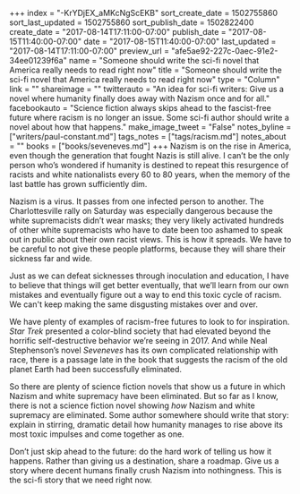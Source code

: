 +++
index = "-KrYDjEX_aMKcNgScEKB"
sort_create_date = 1502755860
sort_last_updated = 1502755860
sort_publish_date = 1502822400
create_date = "2017-08-14T17:11:00-07:00"
publish_date = "2017-08-15T11:40:00-07:00"
date = "2017-08-15T11:40:00-07:00"
last_updated = "2017-08-14T17:11:00-07:00"
preview_url = "afe5ae92-227c-0aec-91e2-34ee01239f6a"
name = "Someone should write the sci-fi novel that America really needs to read right now"
title = "Someone should write the sci-fi novel that America really needs to read right now"
type = "Column"
link = ""
shareimage = ""
twitterauto = "An idea for sci-fi writers: Give us a novel where humanity finally does away with Nazism once and for all."
facebookauto = "Science fiction always skips ahead to the fascist-free future where racism is no longer an issue. Some sci-fi author should write a novel about how that happens."
make_image_tweet = "False"
notes_byline = ["writers/paul-constant.md"]
tags_notes = ["tags/racism.md"]
notes_about = ""
books = ["books/seveneves.md"]
+++
Nazism is on the rise in America, even though the generation that fought Nazis is still alive. I can’t be the only person who’s wondered if humanity is destined to repeat this resurgence of racists and white nationalists every 60 to 80 years, when the memory of the last battle has grown sufficiently dim. 

Nazism is a virus. It passes from one infected person to another. The Charlottesville rally on Saturday was especially dangerous because the white supremacists didn’t wear masks; they very likely activated hundreds of other white supremacists who have to date been too ashamed to speak out in public about their own racist views. This is how it spreads. We have to be careful to not give these people platforms, because they will share their sickness far and wide.

Just as we can defeat sicknesses through inoculation and education, I have to believe that things will get better eventually, that we’ll learn from our own mistakes and eventually figure out a way to end this toxic cycle of racism. We can't keep making the same disgusting mistakes over and over.

We have plenty of examples of racism-free futures to look to for inspiration. *Star Trek* presented a color-blind society that had elevated beyond the horrific self-destructive behavior we’re seeing in 2017. And while Neal Stephenson’s novel *Seveneves* has its own complicated relationship with race, there is a passage late in the book that suggests the racism of the old planet Earth had been successfully eliminated.

So there are plenty of science fiction novels that show us a future in which Nazism and white supremacy have been eliminated. But so far as I know, there is not a science fiction novel showing *how* Nazism and white supremacy are eliminated. Some author somewhere should write that story: explain in stirring, dramatic detail how humanity manages to rise above its most toxic impulses and come together as one. 

Don’t just skip ahead to the future: do the hard work of telling us how it happens. Rather than giving us a destination, share a roadmap. Give us a story where decent humans finally crush Nazism into nothingness. This is the sci-fi story that we need right now.
